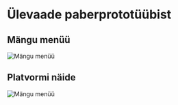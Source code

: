 # Ülevaade paberprototüübist

## Mängu menüü
<img src="https://github.com/tluhk/rif21-MM-praktika-1/blob/master/doc/Paberprotot%C3%BC%C3%BCp/rn_image_picker_lib_temp_85352921-f5b2-4264-b27c-e7a419cc3934.jpg" alt="Mängu menüü">

## Platvormi näide
<img src="https://github.com/tluhk/rif21-MM-praktika-1/blob/master/doc/Paberprotot%C3%BC%C3%BCp/rn_image_picker_lib_temp_db22852d-30c4-4997-a350-e2d6c84da325.jpg" alt="Mängu menüü">
